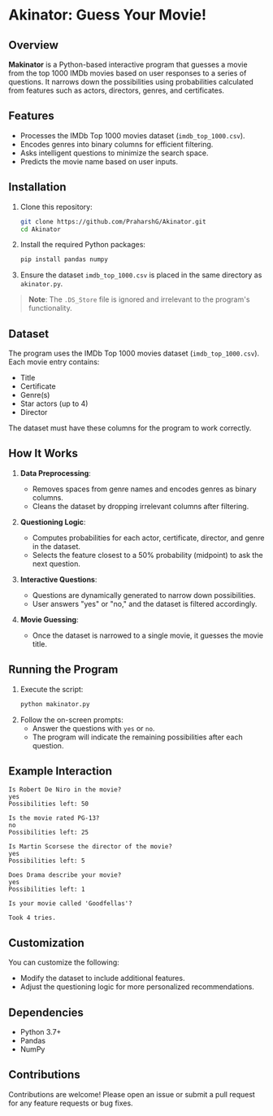 # Akinator: Guess Your Movie!

## Overview
**Makinator** is a Python-based interactive program that guesses a movie from the top 1000 IMDb movies based on user responses to a series of questions. It narrows down the possibilities using probabilities calculated from features such as actors, directors, genres, and certificates.

## Features
- Processes the IMDb Top 1000 movies dataset (`imdb_top_1000.csv`).
- Encodes genres into binary columns for efficient filtering.
- Asks intelligent questions to minimize the search space.
- Predicts the movie name based on user inputs.

## Installation

1. Clone this repository:
   ```bash
   git clone https://github.com/PraharshG/Akinator.git
   cd Akinator
   ```
2. Install the required Python packages:
   ```bash
   pip install pandas numpy
   ```
3. Ensure the dataset `imdb_top_1000.csv` is placed in the same directory as `akinator.py`.

> **Note**: The `.DS_Store` file is ignored and irrelevant to the program's functionality.

## Dataset
The program uses the IMDb Top 1000 movies dataset (`imdb_top_1000.csv`). Each movie entry contains:
- Title
- Certificate
- Genre(s)
- Star actors (up to 4)
- Director

The dataset must have these columns for the program to work correctly.

## How It Works

1. **Data Preprocessing**:
   - Removes spaces from genre names and encodes genres as binary columns.
   - Cleans the dataset by dropping irrelevant columns after filtering.

2. **Questioning Logic**:
   - Computes probabilities for each actor, certificate, director, and genre in the dataset.
   - Selects the feature closest to a 50% probability (midpoint) to ask the next question.

3. **Interactive Questions**:
   - Questions are dynamically generated to narrow down possibilities.
   - User answers "yes" or "no," and the dataset is filtered accordingly.

4. **Movie Guessing**:
   - Once the dataset is narrowed to a single movie, it guesses the movie title.

## Running the Program

1. Execute the script:
   ```bash
   python makinator.py
   ```
2. Follow the on-screen prompts:
   - Answer the questions with `yes` or `no`.
   - The program will indicate the remaining possibilities after each question.

## Example Interaction
```text
Is Robert De Niro in the movie?
yes
Possibilities left: 50

Is the movie rated PG-13?
no
Possibilities left: 25

Is Martin Scorsese the director of the movie?
yes
Possibilities left: 5

Does Drama describe your movie?
yes
Possibilities left: 1

Is your movie called 'Goodfellas'?

Took 4 tries.
```

## Customization
You can customize the following:
- Modify the dataset to include additional features.
- Adjust the questioning logic for more personalized recommendations.

## Dependencies
- Python 3.7+
- Pandas
- NumPy

## Contributions
Contributions are welcome! Please open an issue or submit a pull request for any feature requests or bug fixes.



